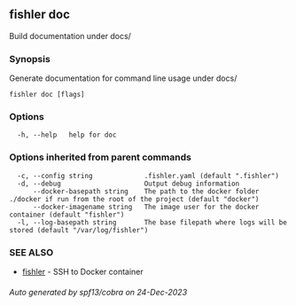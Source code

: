 ## fishler doc

Build documentation under docs/

### Synopsis

Generate documentation for command line usage under docs/

```
fishler doc [flags]
```

### Options

```
  -h, --help   help for doc
```

### Options inherited from parent commands

```
  -c, --config string             .fishler.yaml (default ".fishler")
  -d, --debug                     Output debug information
      --docker-basepath string    The path to the docker folder ./docker if run from the root of the project (default "docker")
      --docker-imagename string   The image user for the docker container (default "fishler")
  -l, --log-basepath string       The base filepath where logs will be stored (default "/var/log/fishler")
```

### SEE ALSO

* [fishler](fishler.md)	 - SSH to Docker container

###### Auto generated by spf13/cobra on 24-Dec-2023
